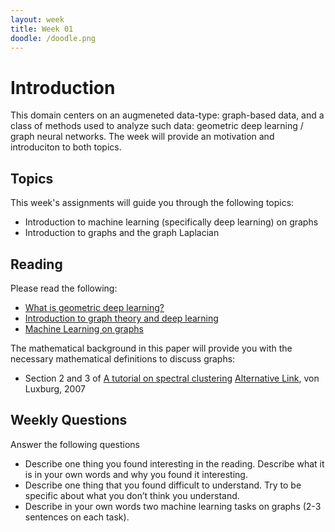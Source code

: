 ```yaml
---
layout: week
title: Week 01
doodle: /doodle.png
---
```


# Introduction
This domain centers on an augmeneted data-type: graph-based data, and a class of methods used to analyze such data: geometric deep learning / graph neural networks. The week will provide an motivation and introduciton to both topics.

## Topics

This week's assignments will guide you through the following topics:
- Introduction to machine learning (specifically deep learning) on graphs
- Introduction to graphs and the graph Laplacian
    

## Reading

Please read the following:
- [What is geometric deep learning?](https://medium.com/@flawnsontong1/what-is-geometric-deep-learning-b2adb662d91d)
- [Introduction to graph theory and deep learning](https://towardsdatascience.com/graph-theory-and-deep-learning-know-hows-6556b0e9891b)
- [Machine Learning on graphs](https://towardsdatascience.com/machine-learning-tasks-on-graphs-7bc8f175119a)

The mathematical background in this paper will provide you with the necessary mathematical definitions to discuss graphs:
- Section 2 and 3 of  [A tutorial on spectral clustering](https://link.springer.com/article/10.1007/s11222-007-9033-z) [Alternative Link](https://www.researchgate.net/profile/Sharad_Gupta16/post/How_many_clusters_to_select_from_the_total_number_of_clusters/attachment/5b642122b53d2f89289d1b4c/AS%3A655474630356993%401533288738638/download/Luxburg_A+Tutorial+on+Spectral+Clustering.pdf), von Luxburg, 2007


## Weekly Questions

Answer the following questions
- Describe one thing you found interesting in the reading. Describe what it is in your own words and why you found it interesting.
- Describe one thing that you found difficult to understand. Try to be specific about what you don’t think you understand.
- Describe in your own words two machine learning tasks on graphs (2-3 sentences on each task).
